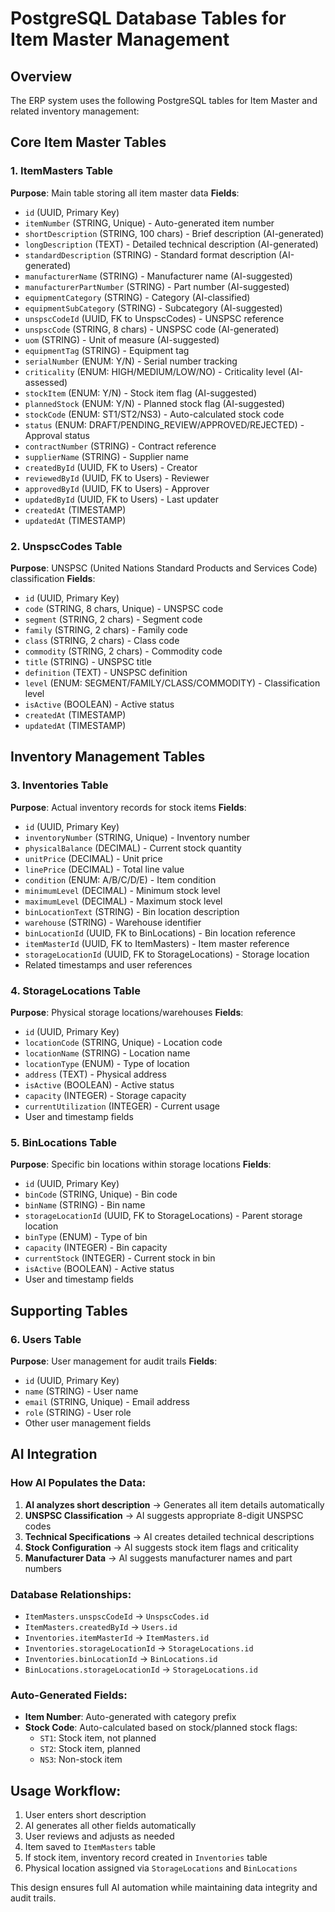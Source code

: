 # PostgreSQL Database Tables for Item Master Management

## Overview
The ERP system uses the following PostgreSQL tables for Item Master and related inventory management:

## Core Item Master Tables

### 1. **ItemMasters** Table
**Purpose**: Main table storing all item master data
**Fields**:
- `id` (UUID, Primary Key)
- `itemNumber` (STRING, Unique) - Auto-generated item number
- `shortDescription` (STRING, 100 chars) - Brief description (AI-generated)
- `longDescription` (TEXT) - Detailed technical description (AI-generated)
- `standardDescription` (STRING) - Standard format description (AI-generated)
- `manufacturerName` (STRING) - Manufacturer name (AI-suggested)
- `manufacturerPartNumber` (STRING) - Part number (AI-suggested)
- `equipmentCategory` (STRING) - Category (AI-classified)
- `equipmentSubCategory` (STRING) - Subcategory (AI-suggested)
- `unspscCodeId` (UUID, FK to UnspscCodes) - UNSPSC reference
- `unspscCode` (STRING, 8 chars) - UNSPSC code (AI-generated)
- `uom` (STRING) - Unit of measure (AI-suggested)
- `equipmentTag` (STRING) - Equipment tag
- `serialNumber` (ENUM: Y/N) - Serial number tracking
- `criticality` (ENUM: HIGH/MEDIUM/LOW/NO) - Criticality level (AI-assessed)
- `stockItem` (ENUM: Y/N) - Stock item flag (AI-suggested)
- `plannedStock` (ENUM: Y/N) - Planned stock flag (AI-suggested)
- `stockCode` (ENUM: ST1/ST2/NS3) - Auto-calculated stock code
- `status` (ENUM: DRAFT/PENDING_REVIEW/APPROVED/REJECTED) - Approval status
- `contractNumber` (STRING) - Contract reference
- `supplierName` (STRING) - Supplier name
- `createdById` (UUID, FK to Users) - Creator
- `reviewedById` (UUID, FK to Users) - Reviewer
- `approvedById` (UUID, FK to Users) - Approver
- `updatedById` (UUID, FK to Users) - Last updater
- `createdAt` (TIMESTAMP)
- `updatedAt` (TIMESTAMP)

### 2. **UnspscCodes** Table
**Purpose**: UNSPSC (United Nations Standard Products and Services Code) classification
**Fields**:
- `id` (UUID, Primary Key)
- `code` (STRING, 8 chars, Unique) - UNSPSC code
- `segment` (STRING, 2 chars) - Segment code
- `family` (STRING, 2 chars) - Family code
- `class` (STRING, 2 chars) - Class code
- `commodity` (STRING, 2 chars) - Commodity code
- `title` (STRING) - UNSPSC title
- `definition` (TEXT) - UNSPSC definition
- `level` (ENUM: SEGMENT/FAMILY/CLASS/COMMODITY) - Classification level
- `isActive` (BOOLEAN) - Active status
- `createdAt` (TIMESTAMP)
- `updatedAt` (TIMESTAMP)

## Inventory Management Tables

### 3. **Inventories** Table
**Purpose**: Actual inventory records for stock items
**Fields**:
- `id` (UUID, Primary Key)
- `inventoryNumber` (STRING, Unique) - Inventory number
- `physicalBalance` (DECIMAL) - Current stock quantity
- `unitPrice` (DECIMAL) - Unit price
- `linePrice` (DECIMAL) - Total line value
- `condition` (ENUM: A/B/C/D/E) - Item condition
- `minimumLevel` (DECIMAL) - Minimum stock level
- `maximumLevel` (DECIMAL) - Maximum stock level
- `binLocationText` (STRING) - Bin location description
- `warehouse` (STRING) - Warehouse identifier
- `binLocationId` (UUID, FK to BinLocations) - Bin location reference
- `itemMasterId` (UUID, FK to ItemMasters) - Item master reference
- `storageLocationId` (UUID, FK to StorageLocations) - Storage location
- Related timestamps and user references

### 4. **StorageLocations** Table
**Purpose**: Physical storage locations/warehouses
**Fields**:
- `id` (UUID, Primary Key)
- `locationCode` (STRING, Unique) - Location code
- `locationName` (STRING) - Location name
- `locationType` (ENUM) - Type of location
- `address` (TEXT) - Physical address
- `isActive` (BOOLEAN) - Active status
- `capacity` (INTEGER) - Storage capacity
- `currentUtilization` (INTEGER) - Current usage
- User and timestamp fields

### 5. **BinLocations** Table
**Purpose**: Specific bin locations within storage locations
**Fields**:
- `id` (UUID, Primary Key)
- `binCode` (STRING, Unique) - Bin code
- `binName` (STRING) - Bin name
- `storageLocationId` (UUID, FK to StorageLocations) - Parent storage location
- `binType` (ENUM) - Type of bin
- `capacity` (INTEGER) - Bin capacity
- `currentStock` (INTEGER) - Current stock in bin
- `isActive` (BOOLEAN) - Active status
- User and timestamp fields

## Supporting Tables

### 6. **Users** Table
**Purpose**: User management for audit trails
**Fields**:
- `id` (UUID, Primary Key)
- `name` (STRING) - User name
- `email` (STRING, Unique) - Email address
- `role` (STRING) - User role
- Other user management fields

## AI Integration

### How AI Populates the Data:
1. **AI analyzes short description** → Generates all item details automatically
2. **UNSPSC Classification** → AI suggests appropriate 8-digit UNSPSC codes
3. **Technical Specifications** → AI creates detailed technical descriptions
4. **Stock Configuration** → AI suggests stock item flags and criticality
5. **Manufacturer Data** → AI suggests manufacturer names and part numbers

### Database Relationships:
- `ItemMasters.unspscCodeId` → `UnspscCodes.id`
- `ItemMasters.createdById` → `Users.id`
- `Inventories.itemMasterId` → `ItemMasters.id`
- `Inventories.storageLocationId` → `StorageLocations.id`
- `Inventories.binLocationId` → `BinLocations.id`
- `BinLocations.storageLocationId` → `StorageLocations.id`

### Auto-Generated Fields:
- **Item Number**: Auto-generated with category prefix
- **Stock Code**: Auto-calculated based on stock/planned stock flags:
  - `ST1`: Stock item, not planned
  - `ST2`: Stock item, planned
  - `NS3`: Non-stock item

## Usage Workflow:
1. User enters short description
2. AI generates all other fields automatically
3. User reviews and adjusts as needed
4. Item saved to `ItemMasters` table
5. If stock item, inventory record created in `Inventories` table
6. Physical location assigned via `StorageLocations` and `BinLocations`

This design ensures full AI automation while maintaining data integrity and audit trails.
